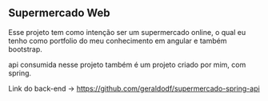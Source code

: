 ## Supermercado Web

Esse projeto tem como intenção ser um supermercado online, o qual eu tenho como portfolio do meu conhecimento em angular e também bootstrap.

api consumida nesse projeto também é um projeto criado por mim, com spring. 

Link do back-end -> https://github.com/geraldodf/supermercado-spring-api
